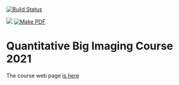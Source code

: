 [![Build Status](https://travis-ci.com/ImagingLectures/Quantitative-Big-Imaging-2021.svg?token=yKDxiqCwAHCp8qzqpcFZ&branch=master)](https://travis-ci.com/ImagingLectures/Quantitative-Big-Imaging-2021)

![](https://github.com/imaginglectures/Quantitative-Big-Imaging-2021/workflows/build_notebooks/badge.svg)
[![Make PDF](https://github.com/imaginglectures/Quantitative-Big-Imaging-2021/workflows/make_pdfs/badge.svg)](https://github.com/imaginglectures/Quantitative-Big-Imaging-2021/releases)

# Quantitative Big Imaging Course 2021 

The course web page [is here](https://imaginglectures.github.io/Quantitative-Big-Imaging-2021)
